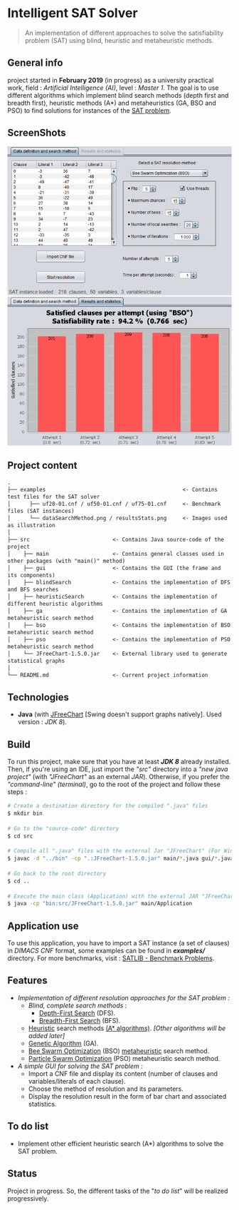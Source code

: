 # Intelligent SAT Solver

> An implementation of different approaches to solve the satisfiability problem (SAT) using blind, heuristic and metaheuristic methods.

## General info

project started in **February 2019** (in progress) as a university practical work, field : *Artificial Intelligence (AI)*, level : *Master 1*. The goal is to use different algorithms which implement blind search methods (depth first and breadth first), heuristic methods (A\*) and metaheuristics (GA, BSO and PSO) to find solutions for instances of the [SAT problem](https://en.wikipedia.org/wiki/Boolean_satisfiability_problem).

## ScreenShots

<p align="center">
    <img src="examples/dataSearchMethod.png" alt="Data definition and search method">
    <img src="examples/resultsStats.png" alt="Results and statistics">
</p>

## Project content

```text
.
├── examples                                           <- Contains test files for the SAT solver
│      ├── uf20-01.cnf / uf50-01.cnf / uf75-01.cnf     <- Benchmark files (SAT instances)
│      └── dataSearchMethod.png / resultsStats.png     <- Images used as illustration
│
├── src                          <- Contains Java source-code of the project
│    ├── main                    <- Contains general classes used in other packages (with "main()" method)
│    ├── gui                     <- Contains the GUI (the frame and its components)
│    ├── blindSearch             <- Contains the implementation of DFS and BFS searches
│    ├── heuristicSearch         <- Contains the implementation of different heuristic algorithms
│    ├── ga                      <- Contains the implementation of GA metaheuristic search method
│    ├── bso                     <- Contains the implementation of BSO metaheuristic search method
│    ├── pso                     <- Contains the implementation of PSO metaheuristic search method
│    └── JFreeChart-1.5.0.jar    <- External library used to generate statistical graphs
│
└── README.md                    <- Current project information
```

## Technologies

- **Java** (with [JFreeChart](https://github.com/jfree/jfreechart) [Swing doesn't support graphs natively]. Used version : *JDK 8*).

## Build

To run this project, make sure that you have at least ***JDK 8*** already installed. Then, if you're using an IDE, just import the *"src"* directory into a *"new java project"* (with *"JFreeChart"* as an external *JAR*). Otherwise, if you prefer the *"command-line" (terminal)*, go to the root of the project and follow these steps :

```bash
# Create a destination directory for the compiled ".java" files
$ mkdir bin

# Go to the "source-code" directory
$ cd src

# Compile all ".java" files with the external Jar "JFreeChart" (For Windows, replace ':' with ';')
$ javac -d "../bin" -cp ".:JFreeChart-1.5.0.jar" main/*.java gui/*.java blindSearch/*.java heuristicSearch/*.java ga/*.java bso/*.java pso/*.java

# Go back to the root directory
$ cd ..

# Execute the main class (Application) with the external JAR "JFreeChart" (For Windows, replace ':' with ';')
$ java -cp "bin:src/JFreeChart-1.5.0.jar" main/Application
```

## Application use

To use this application, you have to import a SAT instance (a set of clauses) in *DIMACS CNF* format, some examples can be found in ***examples/*** directory. For more benchmarks, visit : [SATLIB - Benchmark Problems](https://www.cs.ubc.ca/~hoos/SATLIB/benchm.html).

## Features

- *Implementation of different resolution approaches for the SAT problem :*
  - *Blind, complete search methods* :
    - [Depth-First Search](https://en.wikipedia.org/wiki/Depth-first_search) (DFS).
    - [Breadth-First Search](https://en.wikipedia.org/wiki/Breadth-first_search) (BFS).
  - [Heuristic](https://en.wikipedia.org/wiki/Heuristic_(computer_science)) search methods [(A\* algorithms)](https://en.wikipedia.org/wiki/A*_search_algorithm). *[Other algorithms will be added later]*
  - [Genetic Algorithm](https://en.wikipedia.org/wiki/Genetic_algorithm) (GA).
  - [Bee Swarm Optimization](http://www.lria.usthb.dz/IMG/pdf/chapter_2._bso-2.pdf) (BSO) [metaheuristic](https://en.wikipedia.org/wiki/Metaheuristic) search method.
  - [Particle Swarm Optimization](https://en.wikipedia.org/wiki/Particle_swarm_optimization) (PSO) metaheuristic search method.
- *A simple GUI for solving the SAT problem :*
  - Import a CNF file and display its content (number of clauses and variables/literals of each clause).
  - Choose the method of resolution and its parameters.
  - Display the resolution result in the form of bar chart and associated statistics.

## To do list

- Implement other efficient heuristic search (A\*) algorithms to solve the SAT problem.

## Status

Project in progress. So, the different tasks of the "*to do list*" will be realized progressively.
